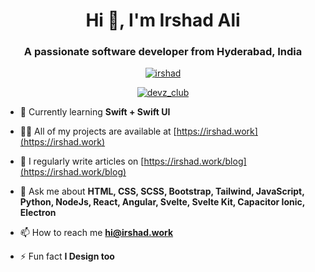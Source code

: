 <h1 align="center">Hi 👋, I'm Irshad Ali</h1>
<h3 align="center">A passionate software developer from Hyderabad, India</h3>

<p align="center"> <a href="https://github.com/ryo-ma/github-profile-trophy"><img src="https://github-profile-trophy.vercel.app/?username=irshad" alt="irshad" /></a> </p>

<p align="center"> <a href="https://twitter.com/imirshadali" target="blank"><img src="https://img.shields.io/twitter/follow/irshad?logo=twitter&style=for-the-badge" alt="devz_club" /></a> </p>

- 🌱 Currently learning **Swift + Swift UI**

- 👨‍💻 All of my projects are available at [https://irshad.work](https://irshad.work)

- 📝 I regularly write articles on [https://irshad.work/blog](https://irshad.work/blog)

- 💬 Ask me about **HTML, CSS, SCSS, Bootstrap, Tailwind, JavaScript, Python, NodeJs, React, Angular, Svelte, Svelte Kit, Capacitor Ionic, Electron**

- 📫 How to reach me **hi@irshad.work**

- ⚡ Fun fact **I Design too**
